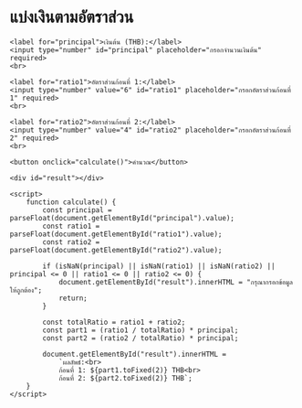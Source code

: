 <!DOCTYPE html>
<html lang="en">
<head>
    <meta charset="UTF-8">
    <meta name="viewport" content="width=device-width, initial-scale=1.0">
    <title>แบ่งเงินตามอัตราส่วน</title>
    <style>
        body {
            font-family: Arial, sans-serif;
            margin: 20px;
        }
        label, input {
            margin: 5px 0;
        }
        #result {
            margin-top: 15px;
            font-weight: bold;
        }
    </style>
</head>
<body>
    <h1>แบ่งเงินตามอัตราส่วน</h1>

    <label for="principal">เงินต้น (THB):</label>
    <input type="number" id="principal" placeholder="กรอกจำนวนเงินต้น" required>
    <br>

    <label for="ratio1">อัตราส่วนก้อนที่ 1:</label>
    <input type="number" value="6" id="ratio1" placeholder="กรอกอัตราส่วนก้อนที่ 1" required>
    <br>

    <label for="ratio2">อัตราส่วนก้อนที่ 2:</label>
    <input type="number" value="4" id="ratio2" placeholder="กรอกอัตราส่วนก้อนที่ 2" required>
    <br>

    <button onclick="calculate()">คำนวณ</button>

    <div id="result"></div>

    <script>
        function calculate() {
            const principal = parseFloat(document.getElementById("principal").value);
            const ratio1 = parseFloat(document.getElementById("ratio1").value);
            const ratio2 = parseFloat(document.getElementById("ratio2").value);

            if (isNaN(principal) || isNaN(ratio1) || isNaN(ratio2) || principal <= 0 || ratio1 <= 0 || ratio2 <= 0) {
                document.getElementById("result").innerHTML = "กรุณากรอกข้อมูลให้ถูกต้อง";
                return;
            }

            const totalRatio = ratio1 + ratio2;
            const part1 = (ratio1 / totalRatio) * principal;
            const part2 = (ratio2 / totalRatio) * principal;

            document.getElementById("result").innerHTML = 
                `ผลลัพธ์:<br> 
                ก้อนที่ 1: ${part1.toFixed(2)} THB<br> 
                ก้อนที่ 2: ${part2.toFixed(2)} THB`;
        }
    </script>
</body>
</html>
